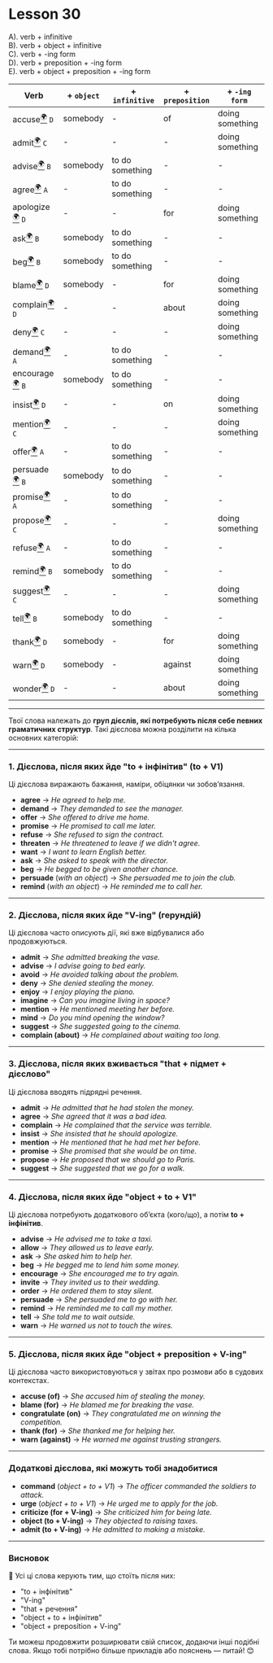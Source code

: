﻿# Lesson 30

A). verb + infinitive  
B). verb + object + infinitive  
C). verb + -ing form  
D). verb + preposition + -ing form  
E). verb + object + preposition + -ing form  

| Verb | + `object` | + `infinitive` | + `preposition` | + `-ing form` |
|---|---|---|---|---|
| accuse[<sup>🌍</sup>](# "accuse [ек'юз] — звинувачувати") `D`|somebody|-|of|doing something|
| admit[<sup>🌍</sup>](# "admit [едміт] — визнавати, допускати") `C`|-|-|-|doing something|
| advise[<sup>🌍</sup>](# "advise [едвайз] — радити, рекомендувати") `B`|somebody|to do something|-|-|
| agree[<sup>🌍</sup>](# "agree [егрі] — погоджуватися") `A`|-|to do something|-|-|
| apologize[<sup>🌍</sup>](# "apologize [еполоджайз] — вибачатися") `D`|-|-|for|doing something|
| ask[<sup>🌍</sup>](# "ask [аск] — запитувати, просити") `B`|somebody|to do something|-|-|
| beg[<sup>🌍</sup>](# "beg [беґ] — благати, жебракувати") `B`|somebody|to do something|-|-|
| blame[<sup>🌍</sup>](# "blame [блейм] — звинувачувати, дорікати") `D`|somebody|-|for|doing something|
| complain[<sup>🌍</sup>](# "complain [комплейн] — скаржитися") `D` |-|-|about|doing something|
| deny[<sup>🌍</sup>](# "deny [дінай] — заперечувати, відмовляти") `C`|-|-|-|doing something|
| demand[<sup>🌍</sup>](# "demand [діманд] — вимагати") `A`|-|to do something|-|-|
| encourage[<sup>🌍</sup>](# "encourage [інкаридж] — заохочувати, підбадьорювати") `B`|somebody|to do something|-|-|
| insist[<sup>🌍</sup>](# "insist [інсіст] — наполягати") `D`|-|-|on|doing something|
| mention[<sup>🌍</sup>](# "mention [меншн] — згадувати, посилатися") `C`|-|-|-|doing something|
| offer[<sup>🌍</sup>](# "offer [офер] — пропонувати") `A`|-|to do something|-|-|
| persuade[<sup>🌍</sup>](# "persuade [персуейд] — переконувати, вмовляти") `B`|somebody|to do something|-|-|
| promise[<sup>🌍</sup>](# "promise [проміс] — обіцяти") `A`|-|to do something|-|-|
| propose[<sup>🌍</sup>](# "propose [пропоуз] — пропонувати, робити пропозицію") `C`|-|-|-|doing something|
| refuse[<sup>🌍</sup>](# "refuse [ріф'юз] — відмовлятися") `A`|-|to do something|-|-|
| remind[<sup>🌍</sup>](# "remind [рімайнд] — нагадувати") `B`|somebody|to do something|-|-|
| suggest[<sup>🌍</sup>](# "suggest [седжест] — пропонувати, радити") `C`|-|-|-|doing something|
| tell[<sup>🌍</sup>](# "tell [тел] — казати, розповідати") `B`|somebody|to do something|-|-|
| thank[<sup>🌍</sup>](# "thank [θенк] — дякувати") `D`|somebody|-|for|doing something|
| warn[<sup>🌍</sup>](# "warn [ворн] — попереджати, застерігати") `D`|somebody|-|against|doing something|
| wonder[<sup>🌍</sup>](# "wonder [вандер] — цікавитися, дивуватися") `D`|-|-|about|doing something|

---

Твої слова належать до **груп дієслів, які потребують після себе певних граматичних структур**. Такі дієслова можна розділити на кілька основних категорій:

---

### **1. Дієслова, після яких йде "to + інфінітив" (to + V1)**
Ці дієслова виражають бажання, наміри, обіцянки чи зобов’язання.

- **agree** → *He agreed to help me.*  
- **demand** → *They demanded to see the manager.*  
- **offer** → *She offered to drive me home.*  
- **promise** → *He promised to call me later.*  
- **refuse** → *She refused to sign the contract.*  
- **threaten** → *He threatened to leave if we didn't agree.*  
- **want** → *I want to learn English better.*  
- **ask** → *She asked to speak with the director.*  
- **beg** → *He begged to be given another chance.*  
- **persuade** (*with an object*) → *She persuaded me to join the club.*  
- **remind** (*with an object*) → *He reminded me to call her.*

---

### **2. Дієслова, після яких йде "V-ing" (герундій)**
Ці дієслова часто описують дії, які вже відбувалися або продовжуються.

- **admit** → *She admitted breaking the vase.*  
- **advise** → *I advise going to bed early.*  
- **avoid** → *He avoided talking about the problem.*  
- **deny** → *She denied stealing the money.*  
- **enjoy** → *I enjoy playing the piano.*  
- **imagine** → *Can you imagine living in space?*  
- **mention** → *He mentioned meeting her before.*  
- **mind** → *Do you mind opening the window?*  
- **suggest** → *She suggested going to the cinema.*  
- **complain (about)** → *He complained about waiting too long.*  

---

### **3. Дієслова, після яких вживається "that + підмет + дієслово"**
Ці дієслова вводять підрядні речення.

- **admit** → *He admitted that he had stolen the money.*  
- **agree** → *She agreed that it was a bad idea.*  
- **complain** → *He complained that the service was terrible.*  
- **insist** → *She insisted that he should apologize.*  
- **mention** → *He mentioned that he had met her before.*  
- **promise** → *She promised that she would be on time.*  
- **propose** → *He proposed that we should go to Paris.*  
- **suggest** → *She suggested that we go for a walk.*  

---

### **4. Дієслова, після яких йде "object + to + V1"**
Ці дієслова потребують додаткового об’єкта (кого/що), а потім **to + інфінітив**.

- **advise** → *He advised me to take a taxi.*  
- **allow** → *They allowed us to leave early.*  
- **ask** → *She asked him to help her.*  
- **beg** → *He begged me to lend him some money.*  
- **encourage** → *She encouraged me to try again.*  
- **invite** → *They invited us to their wedding.*  
- **order** → *He ordered them to stay silent.*  
- **persuade** → *She persuaded me to go with her.*  
- **remind** → *He reminded me to call my mother.*  
- **tell** → *She told me to wait outside.*  
- **warn** → *He warned us not to touch the wires.*  

---

### **5. Дієслова, після яких йде "object + preposition + V-ing"**
Ці дієслова часто використовуються у звітах про розмови або в судових контекстах.

- **accuse (of)** → *She accused him of stealing the money.*  
- **blame (for)** → *He blamed me for breaking the vase.*  
- **congratulate (on)** → *They congratulated me on winning the competition.*  
- **thank (for)** → *She thanked me for helping her.*  
- **warn (against)** → *He warned me against trusting strangers.*  

---

### **Додаткові дієслова, які можуть тобі знадобитися**
- **command** (*object + to + V1*) → *The officer commanded the soldiers to attack.*  
- **urge** (*object + to + V1*) → *He urged me to apply for the job.*  
- **criticize (for + V-ing)** → *She criticized him for being late.*  
- **object (to + V-ing)** → *They objected to raising taxes.*  
- **admit (to + V-ing)** → *He admitted to making a mistake.*  

---

### **Висновок**
📌 Усі ці слова керують тим, що стоїть після них:  
- "to + інфінітив"  
- "V-ing"  
- "that + речення"  
- "object + to + інфінітив"  
- "object + preposition + V-ing"  

Ти можеш продовжити розширювати свій список, додаючи інші подібні слова. Якщо тобі потрібно більше прикладів або пояснень — питай! 😊
